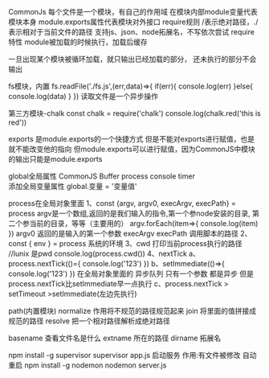   CommonJs
每个文件是一个模块，有自己的作用域
在模块内部module变量代表模块本身
module.exports属性代表模块对外接口
  require规则
/表示绝对路径，./表示相对于当前文件的路径
支持js、json、node拓展名，不写依次尝试
  require特性
module被加载的时候执行，加载后缓存

一旦出现某个模块被循环加载，就只输出已经加载的部分，
还未执行的部分不会输出

  fs模块，内置 
fs.readFile('./fs.js',(err,data)=>{
  if(err){
    console.log(err)
  }else{
    console.log(data)
  }
})
读取文件是一个异步操作

  第三方模块-chalk
const chalk = require('chalk')
console.log(chalk.red('this is red'))

exports 是module.exports的一个快捷方式 
但是不能对exports进行赋值，也是就不能改变他的指向
但module.exports可以进行赋值，因为CommonJS中模块的输出只能是module.exports


  global全局属性
CommonJS Buffer process console timer   
添加全局变量属性 global.变量 = '变量值'

  process在全局对象里面
1、const {argv, argv0, execArgv, execPath} = process
argv是一个数组,返回的是我们输入的指令,第一个参node安装的目录,
第二个参当前的目录，等等（主要用的）
argv.forEach(item=>{
  console.log(item)
})
argv0 返回的是输入的第一个参数
execArgv
execPath 调用脚本的路径
2、const { env }  = process
系统的环境
3、cwd 打印当前process执行的路径 //lunix 是pwd
console.log(process.cwd())
4、nextTick
a、process.nextTick(()={
  console.log('123')
})
b、setImmediate(()=>{
  console.log('123')
}) 在全局对象里面的 异步队列 只有一个参数
都是异步 但是process.nextTick比setImmediate早一点执行
c、process.nextTick > setTimeout >setImmediate(左边先执行) 

  path(内置模块)
normalize 作用将不规范的路径规范起来
join 将里面的值拼接成规范的路径
resolve 把一个相对路径解析成绝对路径


basename 查看文件名是什么
extname  所在的路径
dirname  拓展名

npm install -g supervisor
supervisor app.js 启动服务 
作用:有文件被修改 自动重启
npm install -g nodemon
nodemon server.js